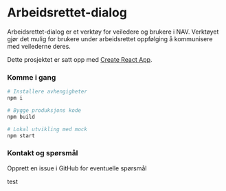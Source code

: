# Arbeidsrettet-dialog

Arbeidsrettet-dialog er et verktøy for veiledere og brukere i NAV. Verktøyet gjør det mulig for brukere under arbeidsrettet oppfølging å kommunisere med veilederne deres.

Dette prosjektet er satt opp med [Create React App](https://github.com/facebook/create-react-app).

### Komme i gang

```sh
# Installere avhengigheter
npm i

# Bygge produksjons kode
npm build

# Lokal utvikling med mock
npm start

```

### Kontakt og spørsmål

Opprett en issue i GitHub for eventuelle spørsmål

test

